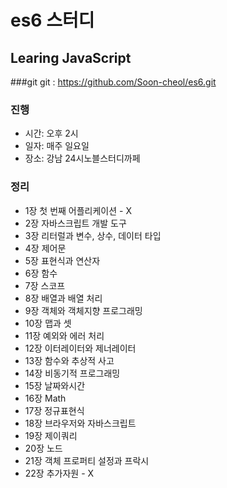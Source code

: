 # es6 스터디
## Learing JavaScript

###git
git : https://github.com/Soon-cheol/es6.git

### 진행
- 시간: 오후 2시
- 일자: 매주 일요일
- 장소: 강남 24시노블스터디까페

### 정리
- 1장 첫 번째 어플리케이션 - X
- 2장 자바스크립트 개발 도구
- 3장 리터럴과 변수, 상수, 데이터 타입
- 4장 제어문
- 5장 표현식과 연산자
- 6장 함수
- 7장 스코프
- 8장 배열과 배열 처리
- 9장 객체와 객체지향 프로그래밍
- 10장 맵과 셋 
- 11장 예외와 에러 처리
- 12장 이터레이터와 제너레이터
- 13장 함수와 추상적 사고
- 14장 비동기적 프로그래밍
- 15장 날짜와시간
- 16장 Math
- 17장 정규표현식
- 18장 브라우저와 자바스크립트
- 19장 제이쿼리
- 20장 노드
- 21장 객체 프로퍼티 설정과 프락시
- 22장 추가자원 - X
